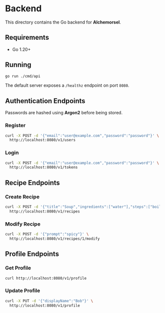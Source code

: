 # Backend

This directory contains the Go backend for **Alchemorsel**.

## Requirements

- Go 1.20+

## Running

```bash
go run ./cmd/api
```

The default server exposes a `/healthz` endpoint on port `8080`.

## Authentication Endpoints

Passwords are hashed using **Argon2** before being stored.

### Register

```bash
curl -X POST -d '{"email":"user@example.com","password":"password"}' \
  http://localhost:8080/v1/users
```

### Login

```bash
curl -X POST -d '{"email":"user@example.com","password":"password"}' \
  http://localhost:8080/v1/tokens
```

## Recipe Endpoints

### Create Recipe

```bash
curl -X POST -d '{"title":"Soup","ingredients":["water"],"steps":["boil"]}' \
  http://localhost:8080/v1/recipes
```

### Modify Recipe

```bash
curl -X POST -d '{"prompt":"spicy"}' \
  http://localhost:8080/v1/recipes/1/modify
```

## Profile Endpoints

### Get Profile

```bash
curl http://localhost:8080/v1/profile
```

### Update Profile

```bash
curl -X PUT -d '{"displayName":"Bob"}' \
  http://localhost:8080/v1/profile
```
